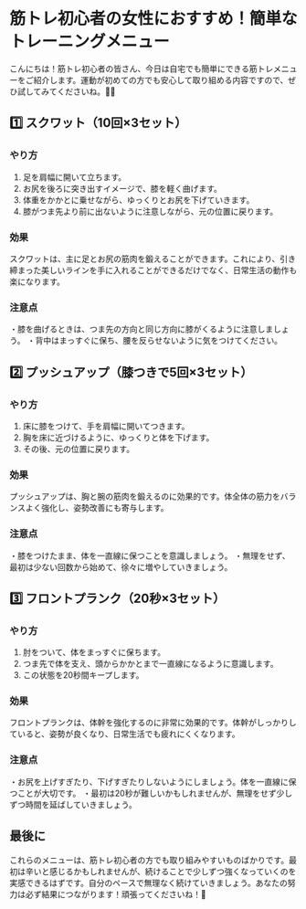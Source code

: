 # 筋トレ初心者の女性におすすめ！簡単なトレーニングメニュー

こんにちは！筋トレ初心者の皆さん、今日は自宅でも簡単にできる筋トレメニューをご紹介します。運動が初めての方でも安心して取り組める内容ですので、ぜひ試してみてくださいね。💪✨

## 1️⃣ スクワット（10回×3セット）

### やり方
1. 足を肩幅に開いて立ちます。
2. お尻を後ろに突き出すイメージで、膝を軽く曲げます。
3. 体重をかかとに乗せながら、ゆっくりとお尻を下げていきます。
4. 膝がつま先より前に出ないように注意しながら、元の位置に戻ります。

### 効果
スクワットは、主に足とお尻の筋肉を鍛えることができます。これにより、引き締まった美しいラインを手に入れることができるだけでなく、日常生活の動作も楽になります。

### 注意点
・膝を曲げるときは、つま先の方向と同じ方向に膝がくるように注意しましょう。
・背中はまっすぐに保ち、腰を反らせないように気をつけてください。

## 2️⃣ プッシュアップ（膝つきで5回×3セット）

### やり方
1. 床に膝をつけて、手を肩幅に開いてつきます。
2. 胸を床に近づけるように、ゆっくりと体を下げます。
3. その後、元の位置に戻ります。

### 効果
プッシュアップは、胸と腕の筋肉を鍛えるのに効果的です。体全体の筋力をバランスよく強化し、姿勢改善にも寄与します。

### 注意点
・膝をつけたまま、体を一直線に保つことを意識しましょう。
・無理をせず、最初は少ない回数から始めて、徐々に増やしていきましょう。

## 3️⃣ フロントプランク（20秒×3セット）

### やり方
1. 肘をついて、体をまっすぐに保ちます。
2. つま先で体を支え、頭からかかとまで一直線になるように意識します。
3. この状態を20秒間キープします。

### 効果
フロントプランクは、体幹を強化するのに非常に効果的です。体幹がしっかりしていると、姿勢が良くなり、日常生活でも疲れにくくなります。

### 注意点
・お尻を上げすぎたり、下げすぎたりしないようにしましょう。体を一直線に保つことが大切です。
・最初は20秒が難しいかもしれませんが、無理をせず少しずつ時間を延ばしていきましょう。

## 最後に

これらのメニューは、筋トレ初心者の方でも取り組みやすいものばかりです。最初は辛いと感じるかもしれませんが、続けることで少しずつ強くなっていくのを実感できるはずです。自分のペースで無理なく続けていきましょう。あなたの努力は必ず結果につながります！頑張ってくださいね！🌼